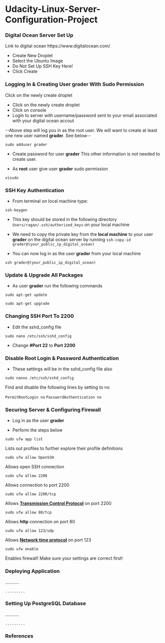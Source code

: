 # Udacity-Linux-Server-Configuration-Project

<h3>Digital Ocean Server Set Up</h3>
<p>Link to digital ocean https://www.digitalocean.com/</p>
<ul>
<li>Create New Droplet</li>
<li>Select the Ubuntu Image</li>
<li>Do Not Set Up SSH Key Here!</li>
<li>Click Create</li>
</ul>


<h3>Logging In & Creating User grader With Sudo Permission</h3>
<p>Click on the newly create droplet</p>
<ul>
<li>Click on the newly create droplet</li>
<li>Click on console</li>
<li>Login to server with username/password sent to your email associated with your digital ocean accout</li>
</ul>
<p>--Above step will log you in as the root user. We will want to create at least one new user named <b>grader</b>. See below--
<pre>
<code>sudo adduser grader</code>
</pre>
<ul>
<li><p>Create password for user <b>grader</b> This other information is not needed to create user.</p></li>
<li><p>As <b>root</b> user give user <b>grader</b> sudo permission </li>
</ul>
<pre><code>visudo</code></pre>



<h3>SSH Key Authentication</h3>
<ul>
<li><p>From terminal on local machine type:</p></li>
</ul>
<pre>
<code>ssh-keygen</code>
</pre>
<ul>
<li><p>This key should be stored in the following directory <code>Users/ragan/.ssh/authorized_keys</code> on your local machine</p></li>
<li><p>We need to copy the private key from the <b>local machine</b> to your user <b>grader</b> on the digital ocean server by running <code>ssh-copy-id grader@(your_public_ip_digital_ocean)</code></p></li>
<li><p>You can now log in as the user <b>grader</b> from your local machine</p></li>
</ul>
<pre>
<code>ssh grader@(your_public_ip_digital_ocean)</code>
</pre>




<h3>Update & Upgrade All Packages</h3>
<ul>
<li><p>As user <b>grader</b> run the following commands</p></li>
</ul>
<p><code>sudo apt-get update</code></p>

<p><code>sudo apt-get upgrade</code></p>





<h3>Changing SSH Port To 2200</h3>
<ul>
<li><p>Edit the sshd_config file</p></li>
</ul>
<pre>
<code>sudo nano /etc/ssh/sshd_config</code>
</pre>
<ul>
<li><p>Change <b>#Port 22</b> to <b>Port 2200</b></p></li>
</ul>

<h3>Disable Root Login & Password Authentication</h3>
<ul>
<li><p>These settings will be in the sshd_config file also<p></li>
</ul>
<code>sudo nanno /etc/ssh/sshd_config</code>
<p>Find and disable the following lines by setting to no</p>
<code>PermitRootLogin no</code>
<code>PasswordAuthentication no</code>



<h3>Securing Server & Configuring Firewall</h3>
<ul>
<li><p>Log in as the user <b>grader</b></p></li>
<li><p>Perform the steps below</p></li>
</ul>
<code>sudo ufw app list</code><p> Lists out profiles to further explore their profile definitions</p>
<code>sudo ufw allow OpenSSH</code><p> Allows open SSH connection</p>
<code>sudo ufw allow 2200</code><p> Allows connection to port 2200</p>
<code>sudo ufw allow 2200/tcp</code><p> Allows <a href="https://stackoverflow.com/questions/8156254/tcp-vs-udp-what-is-a-tcp-connection"><b>Transmission Control Protocol</b></a> on port 2200</p>
<code>sudo ufw allow 80/tcp</code><p> Allows <b>http</b> connection on port 80</p>
<code>sudo ufw allow 123/udp</code><p> Allows <a href="https://www.auditmypc.com/udp-port-123.asp"><b>Network time protocol</b></a> on port 123</p>
<code>sudo ufw enable</code><p> Enables firewall! Make sure your settings are correct first!</p>



<h3>Deploying Application</h3>
<p>........... </p>
<pre>
<code>.........</code>
</pre>


<h3>Setting Up PostgreSQL Database</h3>
<p>........... </p>
<pre>
<code>.........</code>
</pre>


<h3>References</h3>
